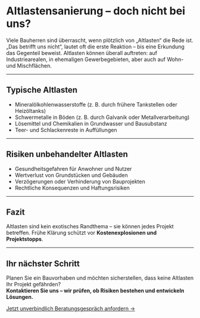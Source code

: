 # Altlastensanierung – doch nicht bei uns?

Viele Bauherren sind überrascht, wenn plötzlich von „Altlasten“ die Rede ist. „Das betrifft uns nicht“, lautet oft die erste Reaktion – bis eine Erkundung das Gegenteil beweist. Altlasten können überall auftreten: auf Industriearealen, in ehemaligen Gewerbegebieten, aber auch auf Wohn- und Mischflächen.  

---

## Typische Altlasten

- Mineralölkohlenwasserstoffe (z. B. durch frühere Tankstellen oder Heizöltanks)  
- Schwermetalle in Böden (z. B. durch Galvanik oder Metallverarbeitung)  
- Lösemittel und Chemikalien in Grundwasser und Bausubstanz  
- Teer- und Schlackenreste in Auffüllungen  

---

## Risiken unbehandelter Altlasten

- Gesundheitsgefahren für Anwohner und Nutzer  
- Wertverlust von Grundstücken und Gebäuden  
- Verzögerungen oder Verhinderung von Bauprojekten  
- Rechtliche Konsequenzen und Haftungsrisiken  

---

## Fazit

Altlasten sind kein exotisches Randthema – sie können jedes Projekt betreffen. Frühe Klärung schützt vor **Kostenexplosionen und Projektstopps**.  

---

## Ihr nächster Schritt

Planen Sie ein Bauvorhaben und möchten sicherstellen, dass keine Altlasten Ihr Projekt gefährden?  
**Kontaktieren Sie uns – wir prüfen, ob Risiken bestehen und entwickeln Lösungen.**  

[Jetzt unverbindlich Beratungsgespräch anfordern →](#)
